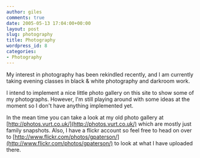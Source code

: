 ```yaml
---
author: giles
comments: true
date: 2005-05-13 17:04:00+00:00
layout: post
slug: photography
title: Photography
wordpress_id: 8
categories:
- Photography
---
```


My interest in photography has been rekindled recently, and I am currently taking evening classes in black & white photography and darkroom work.

I intend to implement a nice little photo gallery on this site to show some of my photographs. However, I'm still playing around with some ideas at the moment so I don't have anything implemented yet.

In the mean time you can take a look at my old photo gallery at [http://photos.vurt.co.uk/](http://photos.vurt.co.uk/) which are mostly just family snapshots. Also, I have a flickr account so feel free to head on over to [http://www.flickr.com/photos/gpaterson/](http://www.flickr.com/photos/gpaterson/) to look at what I have uploaded there.
